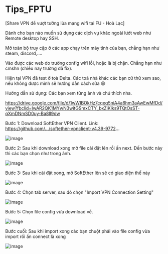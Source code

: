 # Tips_FPTU
[Share VPN để vượt tường lửa mạng wifi tại FU - Hoà Lạc]

Dành cho bạn nào muốn sử dụng các dịch vụ khác ngoài lướt web như Remote desktop hay SSH.

Mở toàn bộ truy cập ở các app chạy trên máy tính của bạn, chẳng hạn như steam, discord,....

Vào được các web do trường config wifi lỗi, hoặc là bị chặn. Chẳng hạn như cmshn (chiều nay trường đã fix).

Hiện tại VPN đã test ở toà Delta. Các toà nhà khác các bạn cứ thử xem sao, nếu không được mình sẽ hướng dẫn cách sửa 😃

Hướng dẫn sử dụng: Các bạn xem từng ảnh và chú thích nha.

https://drive.google.com/file/d/1wWIBOkHz7cqeq5niA4a6hm3aAwEwMfDd/view?fbclid=IwAR2QK1MYwN3witGSmxCTY_bxZiKlks9TQtOsST-qXmDNmSD0uy-Ba8lI9dw

Bước 1: Download SoftEther VPN Client. Link: https://github.com/.../softether-vpnclient-v4.39-9772...

![image](https://user-images.githubusercontent.com/93731698/174729433-8e77e230-e60b-4433-a657-bdc0010c718d.png)

Bước 2: Sau khi download xong mở file cài đặt lên rồi ấn next. Đến bước này thì các bạn chọn như trong ảnh.

![image](https://user-images.githubusercontent.com/93731698/174729477-034bfca6-090c-4418-9b30-c5fae8bf3dd7.png)

Bước 3: Sau khi cài đặt xong, mở SoftEther lên sẽ có giao diện thế này

![image](https://user-images.githubusercontent.com/93731698/174729512-58e3ca9b-e7ff-4b17-a1f4-5f547ccb6e19.png)

Bước 4: Chọn tab server, sau đó chọn "Import VPN Connection Setting"

![image](https://user-images.githubusercontent.com/93731698/174729536-c6e9f50c-1fe2-4914-968a-03803c902bdd.png)

Bước 5: Chọn file config vừa download về.

![image](https://user-images.githubusercontent.com/93731698/174729559-e2b263e4-9502-4bd8-add1-57fa83ce868d.png)

Bước cuối: Sau khi import xong các bạn chuột phải vào file config vừa import rồi ấn connect là xong

![image](https://user-images.githubusercontent.com/93731698/174729602-06399e92-ac63-4818-a420-a9fc1c47d33c.png)
